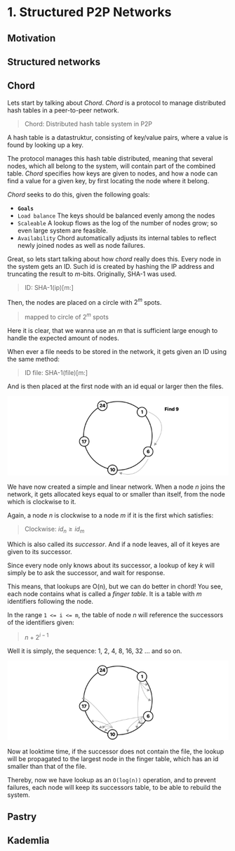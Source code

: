 # 1. Structured P2P Networks

## Motivation
## Structured networks
## Chord

Lets start by talking about _Chord_.
_Chord_ is a protocol to manage distributed hash tables in a peer-to-peer network.

> Chord: Distributed hash table system in P2P

A hash table is a datastruktur, consisting of key/value pairs, where a value is found by looking up a key.

The protocol manages this hash table distributed, meaning that several nodes, which all belong to the system, will contain part of the combined table. _Chord_ specifies how keys are given to nodes, and how a node can find a value for a given key, by first locating the node where it belong.

_Chord_ seeks to do this, given the following goals:

* **`Goals`**
* `Load balance` The keys should be balanced evenly among the nodes
* `Scaleable` A lookup flows as the log of the number of nodes grow; so even large system are feasible.
* `Availability` Chord automatically adjusts its internal tables to reflect newly joined nodes as well as node failures.

Great, so lets start talking about how _chord_ really does this. Every node in the system gets an ID. Such id is created by hashing the IP address and truncating the result to _m_-bits. Originally, SHA-1 was used.

> ID: SHA-1(ip)[m:]

Then, the nodes are placed on a circle with $2^m$ spots.

> mapped to circle of $2^m$ spots

Here it is clear, that we wanna use an $m$ that is sufficient large enough to handle the expected amount of nodes.

When ever a file needs to be stored in the network, it gets given an ID using the same method:

> ID file: SHA-1(file)[m:]

And is then placed at the first node with an id equal or larger then the files.

![](ChordLinear.png)

We have now created a simple and linear network. When a node _n_ joins the network, it gets allocated keys equal to or smaller than itself, from the node which is clockwise to it.

Again, a node _n_ is clockwise to a node _m_ if it is the first which satisfies:

> Clockwise: $id_n \geq id_m$

Which is also called its _successor_.
And if a node leaves, all of it keyes are given to its successor.

Since every node only knows about its successor, a lookup of key _k_ will simply be to ask the successor, and wait for response.

This means, that lookups are O(n), but we can do better in chord! You see, each node contains what is called a _finger table_. It is a table with _m_ identifiers following the node.

In the range `1 <= i <= m`, the table of node _n_ will reference the successors of the identifiers given:

> $n + 2^{i-1}$

Well it is simply, the sequence: 1, 2, 4, 8, 16, 32 ... and so on.

![](ChordNonLinear.png)

Now at looktime time, if the successor does not contain the file, the lookup will be propagated to the largest node in the finger table, which has an id smaller than that of the file.

Thereby, now we have lookup as an `O(log(n))` operation, and to prevent failures, each node will keep its successors table, to be able to rebuild the system.


## Pastry
## Kademlia